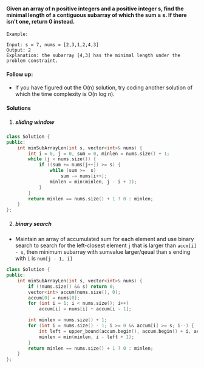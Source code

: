 #### Given an array of n positive integers and a positive integer s, find the minimal length of a contiguous subarray of which the sum ≥ s. If there isn't one, return 0 instead.

```
Example: 

Input: s = 7, nums = [2,3,1,2,4,3]
Output: 2
Explanation: the subarray [4,3] has the minimal length under the problem constraint.
```

#### Follow up:
- If you have figured out the O(n) solution, try coding another solution of which the time complexity is O(n log n). 

#### Solutions

1. ##### sliding window

```c++
class Solution {
public:
    int minSubArrayLen(int s, vector<int>& nums) {
        int i = 0, j = 0, sum = 0, minlen = nums.size() + 1;
        while (j < nums.size()) {
            if ((sum += nums[j++]) >= s) {
                while (sum >=  s)
                    sum -= nums[i++];
                minlen = min(minlen, j - i + 1);
            }
        }
        return minlen == nums.size() + 1 ? 0 : minlen;
    }
};
```

2. ##### binary search

- Maintain an array of accumulated sum for each element and use binary search to search for the left-closest element `j` that is larger than `accm[i] - s`, then minimum subarray with sumvalue larger/qeual than s ending with `i` is `num[j - 1, i]` 

```c++
class Solution {
public:
    int minSubArrayLen(int s, vector<int>& nums) {
        if (!nums.size() && s) return 0;
        vector<int> accum(nums.size(), 0);
        accum[0] = nums[0];
        for (int i = 1; i < nums.size(); i++)
            accum[i] = nums[i] + accum[i - 1];

        int minlen = nums.size() + 1;
        for (int i = nums.size() - 1; i >= 0 && accum[i] >= s; i--) {
            int left = upper_bound(accum.begin(), accum.begin() + i, accum[i] - s) - accum.begin();
            minlen = min(minlen, i - left + 1);
        }
        return minlen == nums.size() + 1 ? 0 : minlen;
    }
};
```